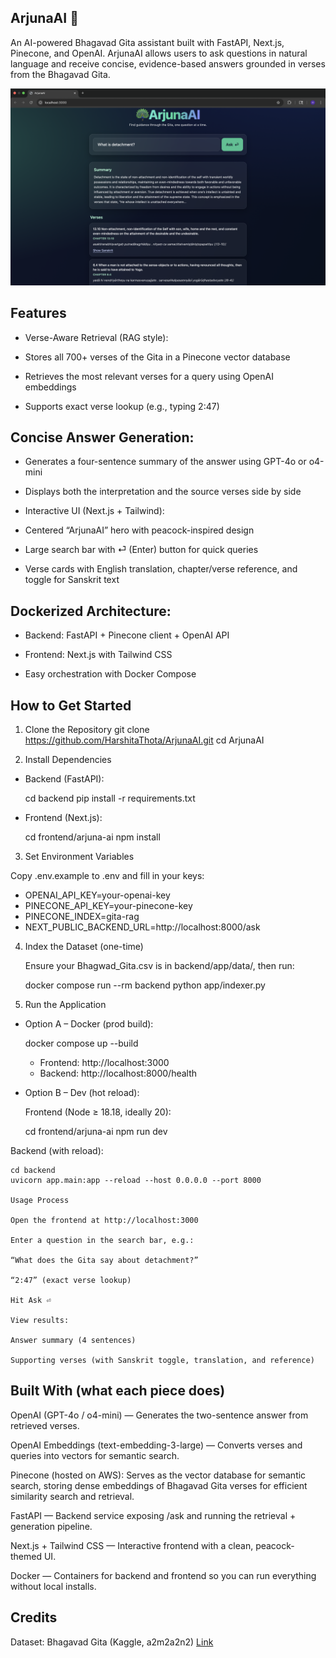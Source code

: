 ## ArjunaAI 🦚

An AI-powered Bhagavad Gita assistant built with FastAPI, Next.js, Pinecone, and OpenAI. ArjunaAI allows users to ask questions in natural language and receive concise, evidence-based answers grounded in verses from the Bhagavad Gita.

![Current UI](UIpic.png)

## Features

- Verse-Aware Retrieval (RAG style):

-  Stores all 700+ verses of the Gita in a Pinecone vector database

- Retrieves the most relevant verses for a query using OpenAI embeddings

- Supports exact verse lookup (e.g., typing 2:47)

## Concise Answer Generation:

- Generates a four-sentence summary of the answer using GPT-4o or o4-mini

- Displays both the interpretation and the source verses side by side

- Interactive UI (Next.js + Tailwind):

- Centered “ArjunaAI” hero with peacock-inspired design

- Large search bar with ⏎ (Enter) button for quick queries

- Verse cards with English translation, chapter/verse reference, and toggle for Sanskrit text

## Dockerized Architecture:

- Backend: FastAPI + Pinecone client + OpenAI API

- Frontend: Next.js with Tailwind CSS

- Easy orchestration with Docker Compose

## How to Get Started
1. Clone the Repository
git clone https://github.com/HarshitaThota/ArjunaAI.git
cd ArjunaAI

2. Install Dependencies

- Backend (FastAPI):

    cd backend
    pip install -r requirements.txt


- Frontend (Next.js):

    cd frontend/arjuna-ai
    npm install

3. Set Environment Variables

Copy .env.example to .env and fill in your keys:

- OPENAI_API_KEY=your-openai-key 
- PINECONE_API_KEY=your-pinecone-key 
- PINECONE_INDEX=gita-rag 
- NEXT_PUBLIC_BACKEND_URL=http://localhost:8000/ask

4. Index the Dataset (one-time)

    Ensure your Bhagwad_Gita.csv is in backend/app/data/, then run:

    docker compose run --rm backend python app/indexer.py

5. Run the Application

- Option A – Docker (prod build):

    docker compose up --build
    - Frontend: http://localhost:3000
    - Backend:  http://localhost:8000/health


- Option B – Dev (hot reload):

    Frontend (Node ≥ 18.18, ideally 20):

    cd frontend/arjuna-ai
    npm run dev


Backend (with reload):

    cd backend
    uvicorn app.main:app --reload --host 0.0.0.0 --port 8000

    Usage Process

    Open the frontend at http://localhost:3000

    Enter a question in the search bar, e.g.:

    “What does the Gita say about detachment?”

    “2:47” (exact verse lookup)

    Hit Ask ⏎

    View results:

    Answer summary (4 sentences)

    Supporting verses (with Sanskrit toggle, translation, and reference)

## Built With (what each piece does)

OpenAI (GPT-4o / o4-mini) — Generates the two-sentence answer from retrieved verses.

OpenAI Embeddings (text-embedding-3-large) — Converts verses and queries into vectors for semantic search.

Pinecone (hosted on AWS): Serves as the vector database for semantic search, storing dense embeddings of Bhagavad Gita verses for efficient similarity search and retrieval.

FastAPI — Backend service exposing /ask and running the retrieval + generation pipeline.

Next.js + Tailwind CSS — Interactive frontend with a clean, peacock-themed UI.

Docker — Containers for backend and frontend so you can run everything without local installs.


## Credits

Dataset: Bhagavad Gita (Kaggle, a2m2a2n2) 
[Link](https://www.kaggle.com/datasets/a2m2a2n2/bhagwad-gita-dataset)
